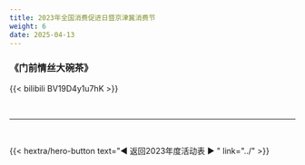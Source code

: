 ```yaml
---
title: 2023年全国消费促进日暨京津冀消费节
weight: 6
date: 2025-04-13
---
```


### 《门前情丝大碗茶》

{{< bilibili BV19D4y1u7hK >}}


<br>
<hr>
<br>

{{< hextra/hero-button text="◀ 返回2023年度活动表 ▶ " link="../" >}}